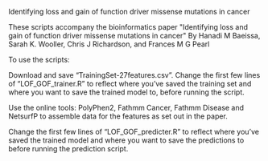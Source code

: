 Identifying loss and gain of function driver missense mutations in cancer 

These scripts accompany the bioinformatics paper 
"Identifying loss and gain of function driver missense mutations in cancer" 
By Hanadi M Baeissa, Sarah K. Wooller, Chris J Richardson, and Frances M G Pearl  

To use the scripts:

Download and save “TrainingSet-27features.csv”. Change the first few lines of 
“LOF_GOF_trainer.R” to reflect where you’ve saved the training set and where you want to save the trained model to, before running the script.

Use the online tools: PolyPhen2, Fathmm Cancer, Fathmm Disease and NetsurfP to assemble data for the features as set out in the paper.

Change the first few lines of 
“LOF_GOF_predicter.R” to reflect where you’ve saved the trained model and where you want to save the predictions to before running the prediction script.

